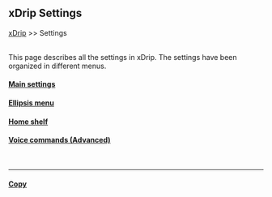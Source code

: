 ## xDrip Settings
[xDrip](../README.md) >> Settings  
<br/>  
  
This page describes all the settings in xDrip.  The settings have been organized in different menus.  
  
#### [Main settings](./Settings/MainSettings.md)  
#### [Ellipsis menu](./Settings/MoreSettings.md)
#### [Home shelf](./HomeShelf.md)
#### [Voice commands (Advanced)](./Settings/VoiceCommands.md)
<br/>  

---  
  
#### [Copy](./CopySettings.md)  
